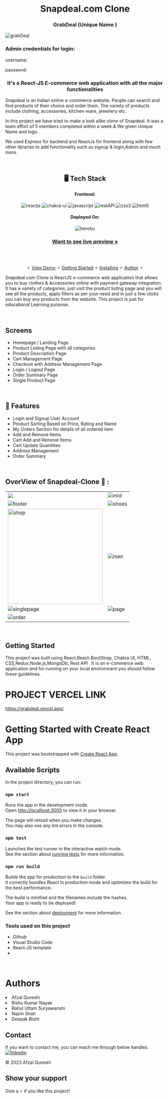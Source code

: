 
<h1 align="center">Snapdeal.com Clone</h1>
<h3 align="center"> GrabDeal (Unique Name )</h3>
<img src="https://user-images.githubusercontent.com/96861847/213928241-cd1725bf-128d-4150-b4f4-faf51803a17a.png"
" alt="grabDeal"/>
 <h3>Admin credentials for login: </h3>
 <p>username:</p>
 <p>password:</p>
<h3 align="center">It's a React-JS E-commerce web application with all the major functionalities</h3>
Snapdeal is an Indian online e-commerce website. People can search and find products of their choice and order them. The variety of products include clothing, accessories, kitchen-ware, jewellery etc.

In this project we have tried to make a look alike clone of Snapdeal. It was a team effort of 5 members completed within a week.& We given Unique Name and logo.

We used Express for backend and ReactJs for frontend along with few other libraries to add functionality such as signup & login,Admin and much more.

<br />

<h2 align="center">🖥️ Tech Stack</h2>


<h4 align="center">Frontend:</h4>

<p align="center">
  <img src="https://img.shields.io/badge/React-20232A?style=for-the-badge&logo=react&logoColor=61DAFB" alt="reactjs" />
  <img src="https://img.shields.io/badge/Chakra%20UI-3bc7bd?style=for-the-badge&logo=chakraui&logoColor=white" alt="chakra-ui" />
  <img src="https://img.shields.io/badge/JavaScript-323330?style=for-the-badge&logo=javascript&logoColor=F7DF1E" alt="javascript" />
  <img src="https://img.shields.io/badge/Rest_API-02303A?style=for-the-badge&logo=react-router&logoColor=white" alt="restAPI" />
  <img src="https://img.shields.io/badge/CSS3-1572B6?style=for-the-badge&logo=css3&logoColor=white" alt="css3" />
  <img src="https://img.shields.io/badge/HTML5-E34F26?style=for-the-badge&logo=html5&logoColor=white" alt="html5" />
</p>


<h4 align="center">Deployed On:</h4>

<p align="center">

  <img src="https://img.shields.io/badge/vercel-430098?style=for-the-badge&logo=vercel&logoColor=white" alt="heroku" />
</p>



<h3 align="center"><a href="https://grabdeal.vercel.app/"><strong>Want to see live preview »</strong></a></h3>



<br />

<p align="center">
  <br />&#10023;
  <a href="#Demo">View Demo</a> &#10023;
  <a href="#Getting-Started">Getting Started</a> &#10023; 
  <a href="#Install">Installing</a> &#10023;
  <a href="#Contact">Author</a> &#10023;
</p>


Snapdeal.com Clone is ReactJS e-commerce web application that allows you to buy  clothes & Accessories online with payment gateway integration. It has a variety of categories, just visit the product listing page and you will see all the products, apply filters as per your need and in just a few clicks you can buy any products from the website. This project is just for educational
Learning purpose.

<br />

## Screens 
- Homepage / Landing Page
- Product Listing Page with all categories
- Product Description Page
- Cart Management Page
- Checkout with Address Management Page
- Login / Logout Page
- Order Summary Page
- Single Product Page


<br />


## 🚀 Features
- Login and Signup User Account
- Product Sorting Based on Price, Rating and Name
- My Orders Section for details of all ordered item
-  Add and Remove Items
- Cart Add and Remove Items 
- Cart Update Quantities 
- Address Management
- Order Summary

<br />

## OverView of Snapdeal-Clone 🙈 :



<table>
  <tr>
    <td> <img src="https://user-images.githubusercontent.com/96861847/213927636-c7a6f2e0-c8a2-4344-b4cf-e7add9e60dab.png"/></td>
    <td><img src="https://user-images.githubusercontent.com/96861847/213927662-7001b0a0-0b5b-4d3c-88bd-ac3b2393542e.png"
 alt="mid" /></td>
  </tr>
  <tr>
   <td><img src="https://user-images.githubusercontent.com/96861847/213927680-b5dfde50-32b2-4f59-a69a-1deb1d0898bb.png"
  alt="footer" /></td>
    <td><img src="https://user-images.githubusercontent.com/96861847/213927697-fadb37b5-448b-4d16-b067-b879b512b81b.png"
c alt="shoes" /></td>
  </tr>
  <tr>
    <td><img src="https://user-images.githubusercontent.com/96861847/213927707-15e90440-8c29-4199-a497-d6d52d39cf67.png"
 height="300px" alt="shop" /></td>
    <td><img src="https://user-images.githubusercontent.com/96861847/213927724-d938142e-eaee-4715-8d3a-b36fefc31ac0.png"
c alt="men" /></td>
  </tr>
  <tr>
    <td><img src="https://user-images.githubusercontent.com/96861847/213927730-c454e02b-fdef-414d-8419-975700afead3.png"
c alt="singlepage" /></td>
    <td><img src="https://user-images.githubusercontent.com/96861847/213927750-3d2b3b09-af87-4ad4-923c-e06d7736d341.png"
 alt="page" /></td>
  </tr>
   <tr>
    <td><img src="https://user-images.githubusercontent.com/96861847/213927760-805c9bd9-285b-4e3b-85f5-adac4e4a7b75.png"
 alt="order" /></td>
   
  </tr>


</table>

<br />



## Getting Started

This project was built using React,React-BootStrap, Chakra UI, HTML, CSS,Redux,Node.js,MongoDb, Rest API . It is an e-commerce web application and for running on your local environment you should follow these guidelines.


# PROJECT VERCEL LINK
https://grabdeal.vercel.app/

# Getting Started with Create React App

This project was bootstrapped with [Create React App](https://github.com/facebook/create-react-app).

## Available Scripts

In the project directory, you can run:

### `npm start`

Runs the app in the development mode.\
Open [http://localhost:3000](http://localhost:3000) to view it in your browser.

The page will reload when you make changes.\
You may also see any lint errors in the console.

### `npm test`

Launches the test runner in the interactive watch mode.\
See the section about [running tests](https://facebook.github.io/create-react-app/docs/running-tests) for more information.

### `npm run build`

Builds the app for production to the `build` folder.\
It correctly bundles React in production mode and optimizes the build for the best performance.

The build is minified and the filenames include the hashes.\
Your app is ready to be deployed!

See the section about [deployment](https://create-react-app.dev/docs/deployment/) for more information.


### Tools used on this project
- Github
- Visual Studio Code
- React-JS template
- 

<br />
<h1>Authors</h1>
<li>Afzal Qureshi</li>
<li>Rishu Kumar Nayak</li>
<li>Rahul Uttam Suryawanshi</li>
<li>Najrin Shah</li>
<li>Deepak Bisht</li>



## Contact

If you want to contact me, you can reach me through below handles. <br />
[![linkedin](https://img.shields.io/badge/afzalqureshi-0077B5?style=for-the-badge&logo=linkedin&logoColor=white)](https://www.linkedin.com/in/afzalqureshi/)




© 2023 Afzal Qureshi



## Show your support

Give a ⭐️ if you like this project!


